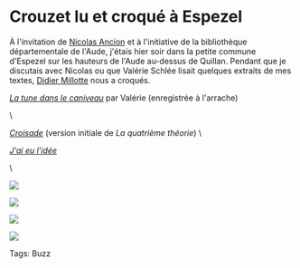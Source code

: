 # Crouzet lu et croqué à Espezel

À l'invitation de [Nicolas Ancion](http://www.nicolasancion.com/) et à l'initiative de la bibliothèque départementale de l'Aude, j'étais hier soir dans la petite commune d'Espezel sur les hauteurs de l'Aude au-dessus de Quillan. Pendant que je discutais avec Nicolas ou que Valérie Schlée lisait quelques extraits de mes textes, [Didier Millotte](http://dimillotteblog.blogspot.com/) nous a croqués.<span id="more-20107"></span>

[*La tune dans le caniveau*](http://blog.tcrouzet.com/tune-caniveau/) par Valérie (enregistrée à l'arrache)

\

[*Croisade*](http://blog.tcrouzet.com/la-quatrieme-theorie/) (version initiale de *La quatrième théorie*) 
\

[*J'ai eu l'idée*](http://blog.tcrouzet.com/id/)

\

![](http://blog.tcrouzet.comhttps://tcrouzet.com/images_tc/2010/11/espezel.jpg)

![](http://blog.tcrouzet.comhttps://tcrouzet.com/images_tc/2010/11/espezel2.jpg)

![](http://blog.tcrouzet.comhttps://tcrouzet.com/images_tc/2010/11/espezel3.jpg)

![](http://blog.tcrouzet.comhttps://tcrouzet.com/images_tc/2010/11/espezel4.jpg)



Tags: Buzz